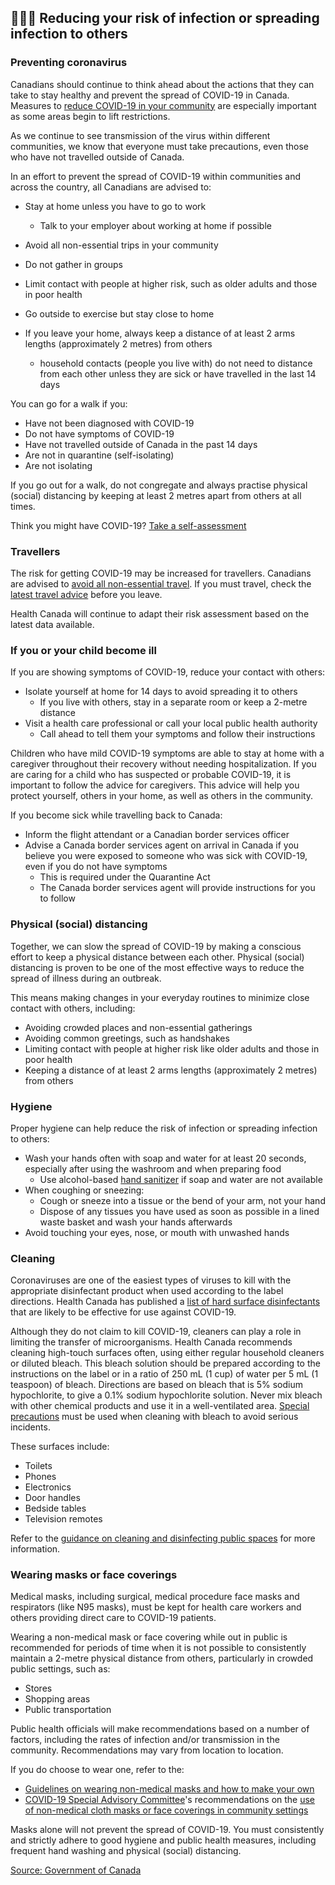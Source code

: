 ## 👨‍👩‍👧 Reducing your risk of infection or spreading infection to others

### Preventing coronavirus

Canadians should continue to think ahead about the actions that they can take to stay healthy and prevent the spread of COVID-19 in Canada. Measures to [reduce COVID-19 in your community](https://www.canada.ca/en/public-health/services/diseases/2019-novel-coronavirus-infection/prevention-risks/measures-reduce-community.html) are especially important as some areas begin to lift restrictions.

As we continue to see transmission of the virus within different communities, we know that everyone must take precautions, even those who have not travelled outside of Canada.

In an effort to prevent the spread of COVID-19 within communities and across the country, all Canadians are advised to:

- Stay at home unless you have to go to work
  - Talk to your employer about working at home if possible
- Avoid all non-essential trips in your community
- Do not gather in groups
- Limit contact with people at higher risk, such as older adults and those in poor health
- Go outside to exercise but stay close to home
- If you leave your home, always keep a distance of at least 2 arms lengths (approximately 2 metres) from others

  - household contacts (people you live with) do not need to distance from each other unless they are sick or have travelled in the last 14 days

You can go for a walk if you:

- Have not been diagnosed with COVID-19
- Do not have symptoms of COVID-19
- Have not travelled outside of Canada in the past 14 days
- Are not in quarantine (self-isolating)
- Are not isolating

If you go out for a walk, do not congregate and always practise physical (social) distancing by keeping at least 2 metres apart from others at all times.

Think you might have COVID-19? [Take a self-assessment](https://ca.thrive.health/)

### Travellers

The risk for getting COVID-19 may be increased for travellers. Canadians are advised to [avoid all non-essential travel](https://travel.gc.ca/travelling/health-safety/travel-health-notices/221). If you must travel, check the [latest travel advice](https://www.canada.ca/en/public-health/services/diseases/2019-novel-coronavirus-infection/latest-travel-health-advice.html) before you leave.

Health Canada will continue to adapt their risk assessment based on the latest data available.

### If you or your child become ill

If you are showing symptoms of COVID-19, reduce your contact with others:

- Isolate yourself at home for 14 days to avoid spreading it to others
  - If you live with others, stay in a separate room or keep a 2-metre distance
- Visit a health care professional or call your local public health authority
  - Call ahead to tell them your symptoms and follow their instructions

Children who have mild COVID-19 symptoms are able to stay at home with a caregiver throughout their recovery without needing hospitalization. If you are caring for a child who has suspected or probable COVID-19, it is important to follow the advice for caregivers. This advice will help you protect yourself, others in your home, as well as others in the community.

If you become sick while travelling back to Canada:

- Inform the flight attendant or a Canadian border services officer
- Advise a Canada border services agent on arrival in Canada if you believe you were exposed to someone who was sick with COVID-19, even if you do not have symptoms
  - This is required under the Quarantine Act
  - The Canada border services agent will provide instructions for you to follow

### Physical (social) distancing

Together, we can slow the spread of COVID-19 by making a conscious effort to keep a physical distance between each other. Physical (social) distancing is proven to be one of the most effective ways to reduce the spread of illness during an outbreak.

This means making changes in your everyday routines to minimize close contact with others, including:

- Avoiding crowded places and non-essential gatherings
- Avoiding common greetings, such as handshakes
- Limiting contact with people at higher risk like older adults and those in poor health
- Keeping a distance of at least 2 arms lengths (approximately 2 metres) from others

### Hygiene

Proper hygiene can help reduce the risk of infection or spreading infection to others:

- Wash your hands often with soap and water for at least 20 seconds, especially after using the washroom and when preparing food
  - Use alcohol-based [hand sanitizer](https://www.canada.ca/en/health-canada/services/drugs-health-products/disinfectants/covid-19/hand-sanitizer.html) if soap and water are not available
- When coughing or sneezing:
  - Cough or sneeze into a tissue or the bend of your arm, not your hand
  - Dispose of any tissues you have used as soon as possible in a lined waste basket and wash your hands afterwards
- Avoid touching your eyes, nose, or mouth with unwashed hands

### Cleaning

Coronaviruses are one of the easiest types of viruses to kill with the appropriate disinfectant product when used according to the label directions. Health Canada has published a [list of hard surface disinfectants](https://www.canada.ca/en/health-canada/services/drugs-health-products/disinfectants/covid-19/list.html) that are likely to be effective for use against COVID-19.

Although they do not claim to kill COVID-19, cleaners can play a role in limiting the transfer of microorganisms. Health Canada recommends cleaning high-touch surfaces often, using either regular household cleaners or diluted bleach. This bleach solution should be prepared according to the instructions on the label or in a ratio of 250 mL (1 cup) of water per 5 mL (1 teaspoon) of bleach. Directions are based on bleach that is 5% sodium hypochlorite, to give a 0.1% sodium hypochlorite solution. Never mix bleach with other chemical products and use it in a well-ventilated area. [Special precautions](https://www.canada.ca/en/health-canada/services/home-safety/household-chemical-safety.html) must be used when cleaning with bleach to avoid serious incidents.

These surfaces include:

- Toilets
- Phones
- Electronics
- Door handles
- Bedside tables
- Television remotes

Refer to the [guidance on cleaning and disinfecting public spaces](https://www.canada.ca/en/public-health/services/publications/diseases-conditions/cleaning-disinfecting-public-spaces.html) for more information.

### Wearing masks or face coverings

Medical masks, including surgical, medical procedure face masks and respirators (like N95 masks), must be kept for health care workers and others providing direct care to COVID-19 patients.

Wearing a non-medical mask or face covering while out in public is recommended for periods of time when it is not possible to consistently maintain a 2-metre physical distance from others, particularly in crowded public settings, such as:

- Stores
- Shopping areas
- Public transportation

Public health officials will make recommendations based on a number of factors, including the rates of infection and/or transmission in the community. Recommendations may vary from location to location.

If you do choose to wear one, refer to the:

- [Guidelines on wearing non-medical masks and how to make your own](https://www.canada.ca/en/public-health/services/diseases/2019-novel-coronavirus-infection/prevention-risks/instructions-sew-no-sew-cloth-face-covering.html)
- [COVID-19 Special Advisory Committee](http://www.phn-rsp.ca/sac-covid-ccs/index-eng.php)'s recommendations on the [use of non-medical cloth masks or face coverings in community settings](http://www.phn-rsp.ca/sac-covid-ccs/wearing-masks-community-eng.php)

Masks alone will not prevent the spread of COVID-19. You must consistently and strictly adhere to good hygiene and public health measures, including frequent hand washing and physical (social) distancing.

[Source: Government of Canada](https://www.canada.ca/en/public-health/services/diseases/2019-novel-coronavirus-infection/prevention-risks.html)
